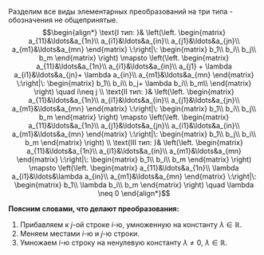 Разделим все виды элементарных преобразований на три типа - обозначения не общепринятые. 
$$\begin{align*}
\text{I тип: }&
\left(\left.
\begin{matrix}
a_{11}&\ldots&a_{1n}\\
a_{i1}&\ldots&a_{in}\\
a_{j1}&\ldots&a_{jn}\\
a_{m1}&\ldots&a_{mn}
\end{matrix}
\:\right|\:
\begin{matrix}
b_1\\
b_i\\
b_j\\
b_m
\end{matrix}
\right)
\mapsto
\left(\left.
\begin{matrix}
a_{11}&\ldots&a_{1n}\\
a_{i1}&\ldots&a_{in}\\
a_{j1} + \lambda a_{i1}&\ldots&a_{jn}+ \lambda a_{in}\\
a_{m1}&\ldots&a_{mn}
\end{matrix}
\:\right|\:
\begin{matrix}
b_1\\
b_i\\
b_j+ \lambda b_i\\
b_m\\
\end{matrix}
\right)
\quad i\neq j
\\
\text{II тип: }&
\left(\left.
\begin{matrix}
a_{11}&\ldots&a_{1n}\\
a_{i1}&\ldots&a_{in}\\
a_{j1}&\ldots&a_{jn}\\
a_{m1}&\ldots&a_{mn}
\end{matrix}
\:\right|\:
\begin{matrix}
b_1\\
b_i\\
b_j\\
b_m
\end{matrix}
\right)
\mapsto
\left(\left.
\begin{matrix}
a_{11}&\ldots&a_{1n}\\
a_{j1}&\ldots&a_{jn}\\
a_{i1}&\ldots&a_{in}\\
a_{m1}&\ldots&a_{mn}
\end{matrix}
\:\right|\:
\begin{matrix}
b_1\\
b_j\\
b_i\\
b_m
\end{matrix}
\right)
\\
\text{III тип: }&
\left(\left.
\begin{matrix}
a_{11}&\ldots&a_{1n}\\
a_{i1}&\ldots&a_{in}\\
a_{m1}&\ldots&a_{mn}
\end{matrix}
\:\right|\:
\begin{matrix}
b_1\\
b_i\\
b_m
\end{matrix}
\right)
\mapsto
\left(\left.
\begin{matrix}
a_{11}&\ldots&a_{1n}\\
\lambda a_{i1}&\ldots&\lambda a_{in}\\
a_{m1}&\ldots&a_{mn}
\end{matrix}
\:\right|\:
\begin{matrix}
b_1\\
\lambda b_i\\
b_m
\end{matrix}
\right)
\quad \lambda \neq 0
\end{align*}$$

**Поясним словами, что делают преобразования:**
1. Прибавляем к $j$-ой строке $i$-ю, умноженную на константу $\lambda\in\mathbb R$.
2. Меняем местами $i$-ю и $j$-ю строки.
3. Умножаем $i$-ю строку на ненулевую константу $\lambda\neq 0$, $\lambda\in \mathbb R$.

